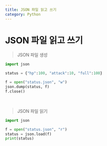 ```yaml
---
title: JSON 파일 읽고 쓰기
category: Python
---
```


# JSON 파일 읽고 쓰기

> JSON 파일 생성

```python
import json

status = {"hp":100, "attack":10, "full":100}

f = open("status.json", "w")
json.dump(status, f)
f.close()
```

<br>

> JSON 파일 읽기

```python
import json

f = open("status.json", "r")
status = json.load(f)
print(status)
```